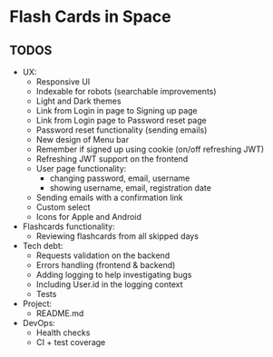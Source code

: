 # Flash Cards in Space

## TODOS

- UX:
  - Responsive UI
  - Indexable for robots (searchable improvements)
  - Light and Dark themes
  - Link from Login in page to Signing up page
  - Link from Login page to Password reset page
  - Password reset functionality (sending emails)
  - New design of Menu bar
  - Remember if signed up using cookie (on/off refreshing JWT)
  - Refreshing JWT support on the frontend
  - User page functionality: 
    - changing password, email, username
    - showing username, email, registration date
  - Sending emails with a confirmation link
  - Custom select
  - Icons for Apple and Android
- Flashcards functionality:
  - Reviewing flashcards from all skipped days
- Tech debt:
  - Requests validation on the backend
  - Errors handling (frontend & backend)
  - Adding logging to help investigating bugs
  - Including User.id in the logging context
  - Tests
- Project:
  - README.md
- DevOps:
  - Health checks
  - CI + test coverage
